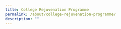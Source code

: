 ```yaml
---
title: College Rejuvenation Programme
permalink: /about/college-rejuvenation-programme/
description: ""
---
```

